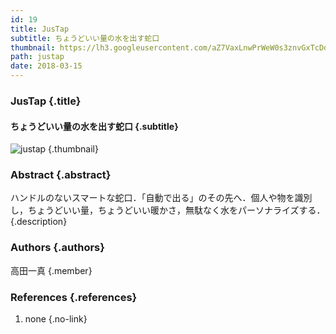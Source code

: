 ```yaml
---
id: 19
title: JusTap
subtitle: ちょうどいい量の水を出す蛇口
thumbnail: https://lh3.googleusercontent.com/aZ7VaxLnwPrWeW0s3znvGxTcDd0OcbdszCHFrKtV9DdvCR-tXftSnaQuVsDkmm0Dv-BBcHreBVpAajTjI2wf-iNYRQVqYCSWT8KciraQUKq51QesBbVvw-L4w-3Dd04LcA7U860gz8f6zY1RBuCKdV6F3CkzHMdGvUhzeAzV8bfNP6Xe3V2n4azcudwJTh7v2O4radVa0KcDwYkxQEtrJdPrvRr3MGRVIfMj4vOpvS2W0TnqnlgOxoIwaZHlYjTQ8meqvcuskJWf5uwbZfVcxJ0ojYECqyp-gC_VC0VNCW8b0Qse6si7KfZVpTErGgbXbV-GDtNXaQR-b8Mh7E6nt6F0ifJBUSMhF3Hu99X1O71cwXO-AO4pvz3lgQVYRkj_koHB9RD5c9-UI3wil4DK48xWxU3V8fBAEdKYOE8wPkEy4ReymcT-XDuFo8I5wgzB-3zAWiu8m0b6hIgg_GtAdG7RI_HIjs-H_Dm9_WLUd6F9LjJsih-2b8-UzWbJH5ZYxM6kHqJZSVc_49DidxZmO31IKTJPDxo3CaruqEam4kfl1DOB25DD6NRcgxf6TjzjZCmP0JdDWiOWkMYXyhDkY9n62YH-TnP5i66jb4xk=w1509-h1006-rw
path: justap
date: 2018-03-15
---
```


### JusTap {.title}

#### ちょうどいい量の水を出す蛇口 {.subtitle}

![justap](https://lh3.googleusercontent.com/EX5yolxLoRJ4whOzI9rx9c-IGrKFvldiDrhUHcFnp1vnXIDQdwc4Aeu8rCRWLTQNzTALi2cBQKJ6wub_sBG63Mz9RdaPwH_tydHXXHypACCcges_5wbOhqtCVZEz2r1UFrqQbK4c-ajTVFEzpw1Ndw5KglCgx6LGzV36WfxU9pz8TuVzcl1HmH2vg8L2uSYe4eKP1NECsRXn14FIEQ2R__9Wl_bT21wUVNS3jhizxDdaSsQbPYLLlYFrkDpVTS5bY5cN0qcUy_C8aZQJOxBuNXlpqkOR42ZD-dRbs6PgDvrjBrqIRdnnwzi2f_RdkPXevXVQedFjbhc5mnu3aV9BLbOo8XPW03tz6J0SoXP720s5gsqZYIXcOhhAFoCaBbBbbivFad1DDDGxG6DZCHe0IeIPWkt6YOEmj1edZ6CYzEW0Sg6R9AtKXDUjzLC0zVPHOlPy2DPZ422HSCGA13kyZSTre-P7qv35b4FF2KcJUrz21wMFzK8uQKUMVBVyPlmFXsBxz0Cz7guWm8flwXNuorxQcNBetajKpvt5AIrNU82kKVeFHNGCX7SYfyGAOH14fCqhFU7BAH2JDW-2Wq9xlWl9QxAX_MOeSDsdB1vx=w1789-h1006-rw "justap") {.thumbnail}

### Abstract  {.abstract}

ハンドルのないスマートな蛇口．「自動で出る」のその先へ．個人や物を識別し，ちょうどいい量，ちょうどいい暖かさ，無駄なく水をパーソナライズする． {.description}

### Authors {.authors}

高田一真 {.member}

### References {.references}

1. none {.no-link}
